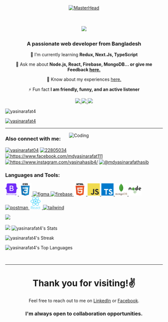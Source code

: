 <div align="center" style="display: flex; flex-direction: column; align-items: center;">
  <a href="https://arafatwebfolio.vercel.app/">
    <img src="https://www.wingstechsolutions.com/wp-content/uploads/2022/03/full-stack-development.gif" alt="MasterHead" width="800" height="350">
  </a>
</div>
<h1 align="center">
    <img src="https://readme-typing-svg.herokuapp.com/?font=Righteous&size=35&center=true&vCenter=true&width=500&height=70&duration=4000&lines=Hi+There!+👋;+I'm+Yasin+Arafat!;" />
</h1>
<h3 align="center">A passionate web developer from Bangladesh</h3>

<div align="center">
 
 
 🌱 I’m currently learning **Redux, Next.Js, TypeScript**

 💬 Ask me about **Node.js, React, Firebase, MongoDB... or give me Feedback [here.](https://github.com/yasinarafat4/FAQs-or-Issues/issues)**
 
 📄 Know about my experiences [here.](https://drive.google.com/file/d/1XFLBPiMvsC5zaCRXvKYVMf2OGZ10NBHU/view?usp=drive_link)
 
 ⚡ Fun fact **I am friendly, funny, and an active listener**
 
 </div>
 
<div align="center"> 
  <a href="mailto:mdyasinarafathasib@gmail.com">
    <img src="https://img.shields.io/badge/Gmail-333333?style=for-the-badge&logo=gmail&logoColor=red" />
  </a>
  <a href="https://linkedin.com/in/md-yasin-arafat-hasib4/" target="_blank">
    <img src="https://img.shields.io/badge/LinkedIn-0077B5?style=for-the-badge&logo=linkedin&logoColor=white" target="_blank" />
  </a>
  <a href="https://arafatwebfolio.vercel.app/">
     <img src="https://img.shields.io/badge/Portfolio-FF5722?style=for-the-badge&logo=todoist&logoColor=white" target="_blank" /> <!-- sqlite, safari, google-chrome are other good icon options -->
  </a>
</div>

<p align="left"> <img src="https://komarev.com/ghpvc/?username=yasinarafat4&label=Profile%20views&color=0e75b6&style=flat" alt="yasinarafat4" /> </p>

<p align="left"> <a href="https://github.com/ryo-ma/github-profile-trophy"><img src="https://github-profile-trophy.vercel.app/?username=yasinarafat4" alt="yasinarafat4" /></a> </p>
 <hr/>
 
  <img align="right" width="300" src="https://devtechnosys.com/insights/wp-content/uploads/2022/09/PHP-Developers.gif" alt="Coding" />
<h3 align="left">Also connect with me:</h3>
<p align="left">
<a href="https://twitter.com/yasinarafat04" target="blank"><img align="center" src="https://raw.githubusercontent.com/rahuldkjain/github-profile-readme-generator/master/src/images/icons/Social/twitter.svg" alt="yasinarafat04" height="30" width="40" /></a>
<a href="https://stackoverflow.com/users/22805034" target="blank"><img align="center" src="https://raw.githubusercontent.com/rahuldkjain/github-profile-readme-generator/master/src/images/icons/Social/stack-overflow.svg" alt="22805034" height="30" width="40" /></a>
<a href="https://fb.com/mdyasinarafat111" target="blank"><img align="center" src="https://raw.githubusercontent.com/rahuldkjain/github-profile-readme-generator/master/src/images/icons/Social/facebook.svg" alt="https://www.facebook.com/mdyasinarafat111" height="30" width="40" /></a>
<a href="https://instagram.com/yasinahasib4/" target="blank"><img align="center" src="https://raw.githubusercontent.com/rahuldkjain/github-profile-readme-generator/master/src/images/icons/Social/instagram.svg" alt="https://www.instagram.com/yasinahasib4/" height="30" width="40" /></a>
<a href="https://medium.com/@mdyasinarafathasib" target="blank"><img align="center" src="https://raw.githubusercontent.com/rahuldkjain/github-profile-readme-generator/master/src/images/icons/Social/medium.svg" alt="@mdyasinarafathasib" height="30" width="40" /></a>
</p>
<h3 align="left">Languages and Tools:</h3>
<p align="left"> <a href="https://getbootstrap.com" target="_blank" rel="noreferrer"> <img src="https://raw.githubusercontent.com/devicons/devicon/master/icons/bootstrap/bootstrap-plain-wordmark.svg" alt="bootstrap" width="40" height="40"/> </a> <a href="https://www.w3schools.com/css/" target="_blank" rel="noreferrer"> <img src="https://raw.githubusercontent.com/devicons/devicon/master/icons/css3/css3-original-wordmark.svg" alt="css3" width="40" height="40"/> </a> <a href="https://www.figma.com/" target="_blank" rel="noreferrer"> <img src="https://www.vectorlogo.zone/logos/figma/figma-icon.svg" alt="figma" width="40" height="40"/> </a> <a href="https://firebase.google.com/" target="_blank" rel="noreferrer"> <img src="https://www.vectorlogo.zone/logos/firebase/firebase-icon.svg" alt="firebase" width="40" height="40"/> </a> <a href="https://www.w3.org/html/" target="_blank" rel="noreferrer"> <img src="https://raw.githubusercontent.com/devicons/devicon/master/icons/html5/html5-original-wordmark.svg" alt="html5" width="40" height="40"/> </a> <a href="https://developer.mozilla.org/en-US/docs/Web/JavaScript" target="_blank" rel="noreferrer"> <img src="https://raw.githubusercontent.com/devicons/devicon/master/icons/javascript/javascript-original.svg" alt="javascript" width="40" height="40"/> </a>
  <a href="https://www.typescriptlang.org/" target="_blank" rel="noreferrer"> <img src="https://raw.githubusercontent.com/devicons/devicon/master/icons/typescript/typescript-original.svg" alt="typescript" width="40" height="40"/> </a>
  <a href="https://www.mongodb.com/" target="_blank" rel="noreferrer"> <img src="https://raw.githubusercontent.com/devicons/devicon/master/icons/mongodb/mongodb-original-wordmark.svg" alt="mongodb" width="40" height="40"/> </a> <a href="https://nodejs.org" target="_blank" rel="noreferrer"> <img src="https://raw.githubusercontent.com/devicons/devicon/master/icons/nodejs/nodejs-original-wordmark.svg" alt="nodejs" width="40" height="40"/> </a> <a href="https://postman.com" target="_blank" rel="noreferrer"> <img src="https://www.vectorlogo.zone/logos/getpostman/getpostman-icon.svg" alt="postman" width="40" height="40"/> </a> <a href="https://reactjs.org/" target="_blank" rel="noreferrer"> <img src="https://raw.githubusercontent.com/devicons/devicon/master/icons/react/react-original-wordmark.svg" alt="react" width="40" height="40"/> </a> <a href="https://tailwindcss.com/" target="_blank" rel="noreferrer"> <img src="https://www.vectorlogo.zone/logos/tailwindcss/tailwindcss-icon.svg" alt="tailwind" width="40" height="40"/> </a> </p>

![](https://github-readme-stats.vercel.app/api?username=yasinarafat4&theme=light&hide_border=false&include_all_commits=false&count_private=false)

![](https://github-readme-stats.vercel.app/api/top-langs/?username=yasinarafat4&theme=light&hide_border=false&include_all_commits=false&count_private=false&layout=compact)
![yasinarafat4's Stats](https://github-readme-stats.vercel.app/api?username=yasinarafat4&theme=darcula&show_icons=true&hide_border=true&count_private=true)

![yasinarafat4's Streak](https://github-readme-streak-stats.herokuapp.com/?yasinarafat4&theme=darcula&hide_border=true)

![yasinarafat4's Top Languages](https://github-readme-stats.vercel.app/api/top-langs/?username=yasinarafat4&theme=darcula&show_icons=true&hide_border=true&layout=compact)

<br/><hr/>
<div align="center">
  <h1 >Thank you for visiting!✌️</h1>
</div>
<div align="center">
  
 Feel free to reach out to me on [LinkedIn](https://linkedin.com/in/md-yasin-arafat-hasib4/) or [Facebook](https://www.facebook.com/mdyasinarafat111).
  
 <h3 >I'm always open to collaboration opportunities.</h3>
 </div>
